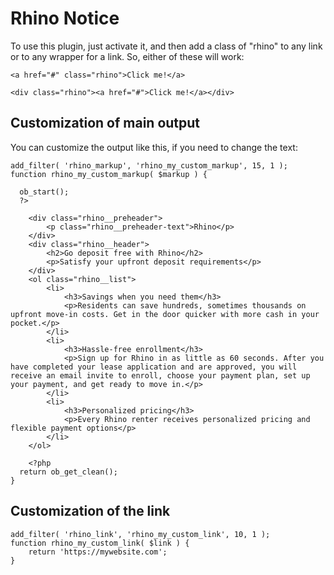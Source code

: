 # Rhino Notice

To use this plugin, just activate it, and then add a class of "rhino" to any link or to any wrapper for a link. So, either of these will work:

```
<a href="#" class="rhino">Click me!</a>
```

```
<div class="rhino"><a href="#">Click me!</a></div>
```

## Customization of main output

You can customize the output like this, if you need to change the text:

```
add_filter( 'rhino_markup', 'rhino_my_custom_markup', 15, 1 );
function rhino_my_custom_markup( $markup ) {

  ob_start();
  ?>
  
    <div class="rhino__preheader">
        <p class="rhino__preheader-text">Rhino</p>
    </div>
    <div class="rhino__header">
        <h2>Go deposit free with Rhino</h2>
        <p>Satisfy your upfront deposit requirements</p>
    </div>
    <ol class="rhino__list">
        <li>
            <h3>Savings when you need them</h3>
            <p>Residents can save hundreds, sometimes thousands on upfront move-in costs. Get in the door quicker with more cash in your pocket.</p>
        </li>
        <li>
            <h3>Hassle-free enrollment</h3>
            <p>Sign up for Rhino in as little as 60 seconds. After you have completed your lease application and are approved, you will receive an email invite to enroll, choose your payment plan, set up your payment, and get ready to move in.</p>
        </li>
        <li>
            <h3>Personalized pricing</h3>
            <p>Every Rhino renter receives personalized pricing and flexible payment options</p>
        </li>
    </ol>
    
    <?php
  return ob_get_clean(); 
}
```

## Customization of the link
```
add_filter( 'rhino_link', 'rhino_my_custom_link', 10, 1 );
function rhino_my_custom_link( $link ) {
    return 'https://mywebsite.com';
}
```
